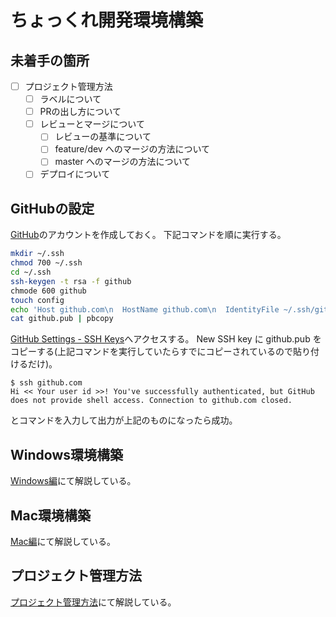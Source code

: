# ちょっくれ開発環境構築
## 未着手の箇所
- [ ] プロジェクト管理方法
  - [ ] ラベルについて
  - [ ] PRの出し方について
  - [ ] レビューとマージについて
    - [ ] レビューの基準について
    - [ ] feature/dev へのマージの方法について
    - [ ] master へのマージの方法について
  - [ ] デプロイについて

## GitHubの設定
[GitHub](https://github.com/)のアカウントを作成しておく。
下記コマンドを順に実行する。

```bash
mkdir ~/.ssh
chmod 700 ~/.ssh
cd ~/.ssh
ssh-keygen -t rsa -f github
chmode 600 github
touch config
echo 'Host github.com\n  HostName github.com\n  IdentityFile ~/.ssh/github\n  User git\n' >> config
cat github.pub | pbcopy
```

[GitHub Settings - SSH Keys](https://github.com/settings/keys)へアクセスする。
New SSH key に github.pub をコピーする(上記コマンドを実行していたらすでにコピーされているので貼り付けるだけ)。

```
$ ssh github.com
Hi << Your user id >>! You've successfully authenticated, but GitHub does not provide shell access. Connection to github.com closed.
```

とコマンドを入力して出力が上記のものになったら成功。

## Windows環境構築
[Windows編](/windows.md)にて解説している。


## Mac環境構築
[Mac編](/mac.md)にて解説している。

## プロジェクト管理方法
[プロジェクト管理方法](/prj.md)にて解説している。
